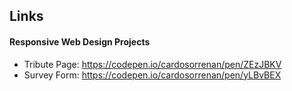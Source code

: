 ## Links
 #### Responsive Web Design Projects
 
 * Tribute Page: https://codepen.io/cardosorrenan/pen/ZEzJBKV
 * Survey Form: https://codepen.io/cardosorrenan/pen/yLBvBEX
